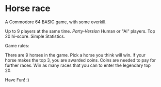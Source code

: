 # Horse race
A Commodore 64 BASIC game, with some overkill.

Up to 9 players at the same time. *Party-Version*
Human or "AI" players.
Top 20 hi-score.
Simple Statistics.

Game rules:

There are 9 horses in the game.
Pick a horse you think will win.
If your horse makes the top 3,
you are awarded coins. Coins are
needed to pay for further races.
Win as many races that you can
to enter the legendary top 20.

Have Fun! :)

